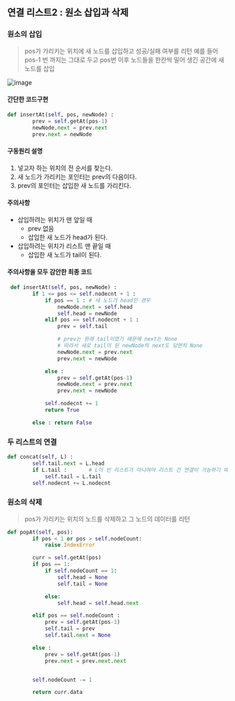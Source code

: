 ## 연결 리스트2 : 원소 삽입과 삭제

### 원소의 삽입
> pos가 가리키는 위치에 새 노드를 삽입하고 성공/실패 여부를 리턴
> 예를 들어 pos-1 번 까지는 그대로 두고 pos번 이후 노드들을 한칸씩 밀어 생긴 공간에 새 노드를 삽입

![image](https://user-images.githubusercontent.com/53211781/75002299-41e4b280-54a7-11ea-9c2a-78a1afd165df.png)

#### 간단한 코드구현
```python
def insertAt(self, pos, newNode) : 
        prev = self.getAt(pos-1)
        newNode.next = prev.next
        prev.next = newNode
```

#### 구동원리 설명
1. 넣고자 하는 위치의 전 순서를 찾는다. 
2. 새 노드가 가리키는 포인터는 prev의 다음이다. 
3. prev의 포인터는 삽입한 새 노드를 가리킨다. 

#### 주의사항 
- 삽입하려는 위치가 맨 앞일 때 
    - prev 없음
    - 삽입한 새 노드가 head가 된다. 
- 삽입하려는 위치가 리스트 맨 끝일 때
    - 삽입한 새 노드가 tail이 된다. 

 #### 주의사항을 모두 감안한 최종 코드
```python
 def insertAt(self, pos, newNode) : 
        if 1 <= pos <= self.nodecnt + 1 : 
            if pos == 1 : # 새 노드가 head인 경우
                newNode.next = self.head
                self.head = newNode
            elif pos == self.nodecnt + 1 : 
                prev = self.tail

                # prev는 원래 tail이였기 때문에 next는 None
                # 따라서 새로 tail이 된 newNode의 next도 당연히 None
                newNode.next = prev.next    
                prev.next = newNode

            else : 
                prev = self.getAt(pos-1) 
                newNode.next = prev.next
                prev.next = newNode

            self.nodecnt += 1
            return True

        else : return False
```

### 두 리스트의 연결
```python
def concat(self, L) : 
        self.tail.next = L.head
        if L.tail :       # L이 빈 리스트가 아니여야 리스트 간 연결이 가능하기 떄문
            self.tail = L.tail
        self.nodecnt += L.nodecnt
```

### 원소의 삭제
> pos가 가리키는 위치의 노드를 삭제하고 그 노드의 데이터를 리턴
```python
def popAt(self, pos):
        if pos < 1 or pos > self.nodeCount:
            raise IndexError

        curr = self.getAt(pos)
        if pos == 1:
            if self.nodeCount == 1:
                self.head = None
                self.tail = None

            else:
                self.head = self.head.next

        elif pos == self.nodeCount : 
            prev = self.getAt(pos-1)
            self.tail = prev
            self.tail.next = None

        else :
            prev = self.getAt(pos-1)
            prev.next = prev.next.next


        self.nodeCount -= 1

        return curr.data
```
